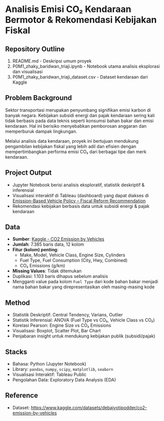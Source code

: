 # Analisis Emisi CO₂ Kendaraan Bermotor & Rekomendasi Kebijakan Fiskal

## Repository Outline

1. README.md - Deskripsi umum proyek
2. P0M1_zhaky_baridwan_triaji.ipynb - Notebook utama analisis eksplorasi dan visualisasi
3. P0M1_zhaky_baridwan_triaji_dataset.csv - Dataset kendaraan dari Kaggle

## Problem Background

Sektor transportasi merupakan penyumbang signifikan emisi karbon di banyak negara. Kebijakan subsidi energi dan pajak kendaraan sering kali tidak berbasis pada data teknis seperti konsumsi bahan bakar dan emisi kendaraan. Hal ini berisiko menyebabkan pemborosan anggaran dan memperburuk dampak lingkungan.

Melalui analisis data kendaraan, proyek ini bertujuan mendukung pengambilan kebijakan fiskal yang lebih adil dan efisien dengan mempertimbangkan performa emisi CO₂ dari berbagai tipe dan merk kendaraan.

## Project Output

- Jupyter Notebook berisi analisis eksploratif, statistik deskriptif & inferensial
- Visualisasi interaktif di Tableau (dashboard) yang dapat diakses di [Emission-Based Vehicle Policy – Fiscal Reform Recommendation](https://public.tableau.com/app/profile/zhaky.triaji/viz/VehicleEmission_17526734388120/MainDashboard?publish=yes)
- Rekomendasi kebijakan berbasis data untuk subsidi energi & pajak kendaraan

## Data

- **Sumber**: [Kaggle - CO2 Emission by Vehicles](https://www.kaggle.com/datasets/debajyotipodder/co2-emission-by-vehicles)
- **Jumlah**: 7.385 baris data, 12 kolom
- **Fitur (kolom) penting**:
  - Make, Model, Vehicle Class, Engine Size, Cylinders
  - Fuel Type, Fuel Consumption (City, Hwy, Combined)
  - CO₂ Emissions (g/km)
- **Missing Values**: Tidak ditemukan
- Duplikasi: 1.103 baris dihapus sebelum analisis
- Mengganti value pada kolom `Fuel Type` dari kode bahan bakar menjadi nama bahan bakar yang direpresentasikan oleh masing-masing kode

## Method

- Statistik Deskriptif: Central Tendency, Varians, Outlier
- Statistik Inferensial: ANOVA (Fuel Type vs CO₂, Vehicle Class vs CO₂)
- Korelasi Pearson: Engine Size vs CO₂ Emissions
- Visualisasi: Boxplot, Scatter Plot, Bar Chart
- Penjabaran insight untuk mendukung kebijakan publik (subsidi/pajak)

## Stacks

- Bahasa: Python (Jupyter Notebook)
- Library: `pandas`, `numpy`, `scipy`, `matplotlib`, `seaborn`
- Visualisasi Interaktif: Tableau Public
- Pengolahan Data: Exploratory Data Analysis (EDA)

## Reference

- Dataset: https://www.kaggle.com/datasets/debajyotipodder/co2-emission-by-vehicles  
